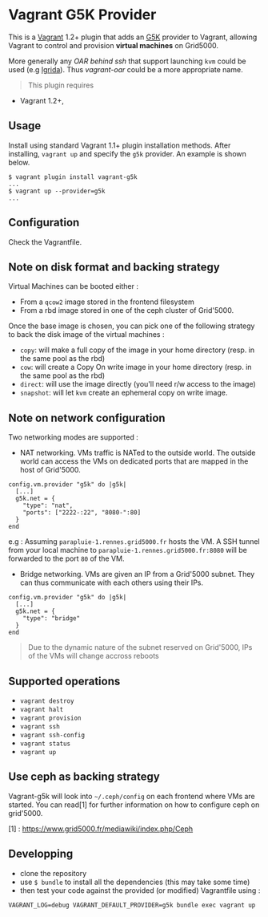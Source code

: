 # Vagrant G5K Provider
This is a [Vagrant](http://www.vagrantup.com) 1.2+ plugin that adds an [G5K](https://www.grid5000.fr)
provider to Vagrant, allowing Vagrant to control and provision **virtual machines** on Grid5000.

More generally any *OAR behind ssh* that support launching `kvm` could be used (e.g [Igrida](http://igrida.gforge.inria.fr/)). Thus *vagrant-oar* could be a more appropriate name.

> This plugin requires
  * Vagrant 1.2+,


## Usage

Install using standard Vagrant 1.1+ plugin installation methods. After
installing, `vagrant up` and specify the `g5k` provider. An example is
shown below.

```
$ vagrant plugin install vagrant-g5k
...
$ vagrant up --provider=g5k
...
```
## Configuration

Check the Vagrantfile.

## Note on disk format and backing strategy

Virtual Machines can be booted either :

* From a `qcow2` image stored in the frontend filesystem
* From a rbd image stored in one of the ceph cluster of Grid'5000.

Once the base image is chosen, you can pick one of the following strategy
to back the disk image of the virtual machines :

* `copy`: will make a full copy of the image in your home directory (resp. in the same pool as the rbd)
* `cow`: will create a Copy On write image in your home directory (resp. in the same pool as the rbd)
* `direct`: will use the image directly (you'll need r/w access to the image)
* `snapshot`: will let `kvm` create an ephemeral copy on write image.

## Note on network configuration

Two networking modes are supported :

* NAT networking. VMs traffic is NATed to the outside world.
The outside world can access the VMs on dedicated ports that are mapped in the host of Grid'5000.
```
config.vm.provider "g5k" do |g5k|
  [...]
  g5k.net = {
    "type": "nat",
    "ports": ["2222-:22", "8080-":80]
  }
end
```

e.g : Assuming `parapluie-1.rennes.grid5000.fr` hosts the VM. A SSH tunnel from your local machine to `parapluie-1.rennes.grid5000.fr:8080` will be forwarded to the port `80` of the VM.

* Bridge networking. VMs are given an IP from a Grid'5000 subnet. They can thus communicate with each others using their IPs.

```
config.vm.provider "g5k" do |g5k|
  [...]
  g5k.net = {
    "type": "bridge"
  }
end
```

> Due to the dynamic nature of the subnet reserved on Grid'5000, IPs of the VMs will change accross reboots


## Supported operations

* `vagrant destroy`
* `vagrant halt`
* `vagrant provision`
* `vagrant ssh`
* `vagrant ssh-config`
* `vagrant status`
* `vagrant up`

## Use ceph as backing strategy

Vagrant-g5k will look into `~/.ceph/config` on each frontend where VMs are started.
You can read[1] for further information on how to configure ceph on grid'5000.

[1] : https://www.grid5000.fr/mediawiki/index.php/Ceph

## Developping

* clone the repository
* use `$ bundle` to install all the dependencies (this may take some time)
* then test your code against the provided (or modified) Vagrantfile using :
```
VAGRANT_LOG=debug VAGRANT_DEFAULT_PROVIDER=g5k bundle exec vagrant up
```
